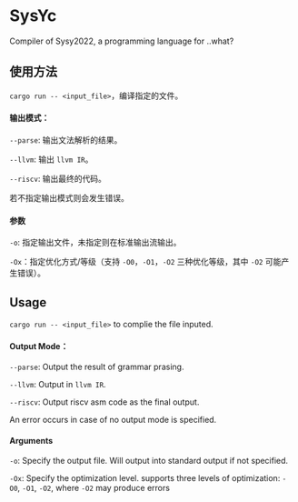 # SysYc
Compiler of Sysy2022, a programming language for ..what?

## 使用方法

`cargo run -- <input_file>`，编译指定的文件。

#### 输出模式：

`--parse`: 输出文法解析的结果。

`--llvm`: 输出 `llvm IR`。

`--riscv`: 输出最终的代码。

若不指定输出模式则会发生错误。

#### 参数

`-o`: 指定输出文件，未指定则在标准输出流输出。

`-Ox`：指定优化方式/等级（支持 `-O0`，`-O1`，`-O2` 三种优化等级，其中 `-O2` 可能产生错误）。

## Usage

`cargo run -- <input_file>` to complie the file inputed.

#### Output Mode：

`--parse`: Output the result of grammar prasing.

`--llvm`: Output in `llvm IR`.

`--riscv`: Output riscv asm code as the final output.

An error occurs in case of no output mode is specified.

#### Arguments

`-o`: Specify the output file. Will output into standard output if not specified.

`-Ox`: Specify the optimization level. supports three levels of optimization: `-O0`, `-O1`, `-O2`, where `-O2` may produce errors